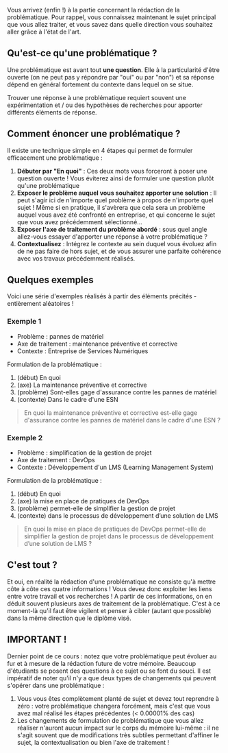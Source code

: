 Vous arrivez (enfin !) à la partie concernant la rédaction de la problématique. Pour rappel, vous connaissez maintenant le sujet principal que vous allez traiter, et vous savez dans quelle direction vous souhaitez aller grâce à l'état de l'art.

## Qu'est-ce qu'une problématique ?

Une problématique est avant tout **une question**. Elle à la particularité d'être ouverte (on ne peut pas y répondre par "oui" ou par "non") et sa réponse dépend en général fortement du contexte dans lequel on se situe.

Trouver une réponse à une problématique requiert souvent une expérimentation et / ou des hypothèses de recherches pour apporter différents éléments de réponse.

## Comment énoncer une problématique ?

Il existe une technique simple en 4 étapes qui permet de formuler efficacement une problématique : 

1. **Débuter par "En quoi"** : Ces deux mots vous forceront à poser une question ouverte ! Vous éviterez ainsi de formuler une question plutôt qu'une problématique
2. **Exposer le problème auquel vous souhaitez apporter une solution** : Il peut s'agir ici de n'importe quel problème à propos de n'importe quel sujet ! Même si en pratique, il s'avèrera que cela sera un problème auquel vous avez été confronté en entreprise, et qui concerne le sujet que vous avez précédemment sélectionné...
3. **Exposer l'axe de traitement du problème abordé** : sous quel angle allez-vous essayer d'apporter une réponse à votre problématique ?
4. **Contextualisez** : Intégrez le contexte au sein duquel vous évoluez afin de ne pas faire de hors sujet, et de vous assurer une parfaite cohérence avec vos travaux précédemment réalisés.

## Quelques exemples

Voici une série d'exemples réalisés à partir des éléments précités - entièrement aléatoires !

### Exemple 1

- Problème : pannes de matériel
- Axe de traitement : maintenance préventive et corrective
- Contexte : Entreprise de Services Numériques

Formulation de la problématique : 
1. (début) En quoi
2. (axe) La maintenance préventive et corrective
3. (problème) Sont-elles gage d'assurance contre les pannes de matériel
4. (contexte) Dans le cadre d'une ESN

> En quoi la maintenance préventive et corrective est-elle gage d'assurance contre les pannes de matériel dans le cadre d'une ESN ?

### Exemple 2

- Problème : simplification de la gestion de projet
- Axe de traitement : DevOps
- Contexte : Développement d'un LMS (Learning Management System)

Formulation de la problématique : 
1. (début) En quoi
2. (axe) la mise en place de pratiques de DevOps
3. (problème) permet-elle de simplifier la gestion de projet
4. (contexte) dans le processus de développement d’une solution de LMS

> En quoi la mise en place de pratiques de DevOps permet-elle de simplifier la gestion de projet dans le processus de développement d’une solution de LMS ?

## C'est tout ?

Et oui, en réalité la rédaction d'une problématique ne consiste qu'à mettre côte à côte ces quatre informations ! Vous devez donc exploiter les liens entre votre travail et vos recherches ! A partir de ces informations, on en déduit souvent plusieurs axes de traitement de la problématique. C'est à ce moment-là qu'il faut être vigilent et penser à cibler (autant que possible) dans la même direction que le diplôme visé.

## IMPORTANT !

Dernier point de ce cours : notez que votre problématique peut évoluer au fur et à mesure de la rédaction future de votre mémoire. Beaucoup d'étudiants se posent des questions à ce sujet ou se font du souci. Il est impératif de noter qu'il n'y a que deux types de changements qui peuvent s'opérer dans une problématique : 

1. Vous vous êtes complètement planté de sujet et devez tout reprendre à zéro : votre problématique changera forcément, mais c'est que vous avez mal réalisé les étapes précédentes (< 0.00001% des cas)
2. Les changements de formulation de problématique que vous allez réaliser n'auront aucun impact sur le corps du mémoire lui-même : il ne s'agit souvent que de modifications très subtiles permettant d'affiner le sujet, la contextualisation ou bien l'axe de traitement !